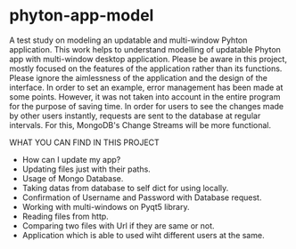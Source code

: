 # phyton-app-model
A test study on modeling an updatable and multi-window Pyhton application.
This work helps to understand modelling of updatable Phyton app with multi-window desktop application. 
Please be aware in this project, mostly focused on the features of the application rather than its functions. 
Please ignore the aimlessness of the application and the design of the interface.
In order to set an example, error management has been made at some points. However, it was not taken into account in the entire program for the purpose of saving time.
In order for users to see the changes made by other users instantly, requests are sent to the database at regular intervals. For this, MongoDB's Change Streams will be more functional.


WHAT YOU CAN FIND IN THIS PROJECT
- How can I update my app?
- Updating files just with their paths. 
- Usage of Mongo Database.
- Taking datas from database to self dict for using locally. 
- Confirmation of Username and Password with Database request. 
- Working with multi-windows on Pyqt5 library.
- Reading files from http.
- Comparing two files with Url if they are same or not.
- Application which is able to used wiht different users at the same.







